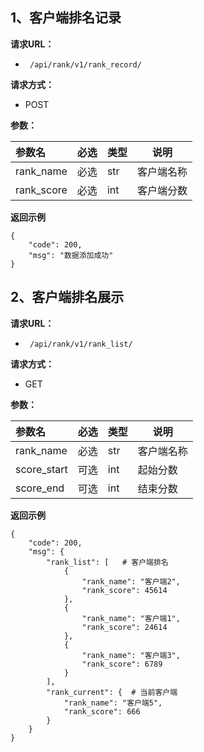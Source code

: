 ## 1、客户端排名记录

**请求URL：** 

- ` /api/rank/v1/rank_record/`

**请求方式：**

- POST

**参数：** 

| 参数名     | 必选 | 类型 | 说明       |
| :--------- | :--- | :--- | ---------- |
| rank_name  | 必选 | str  | 客户端名称 |
| rank_score | 必选 | int  | 客户端分数 |

 **返回示例**

```
{
    "code": 200,
    "msg": "数据添加成功"
}
```

##  

## 2、客户端排名展示

**请求URL：** 

- ` /api/rank/v1/rank_list/`

**请求方式：**

- GET

**参数：** 

| 参数名      | 必选 | 类型 | 说明       |
| :---------- | :--- | :--- | ---------- |
| rank_name   | 必选 | str  | 客户端名称 |
| score_start | 可选 | int  | 起始分数   |
| score_end   | 可选 | int  | 结束分数   |

 **返回示例**

```
{
    "code": 200,
    "msg": {
        "rank_list": [   # 客户端排名
            {
                "rank_name": "客户端2",
                "rank_score": 45614
            },
            {
                "rank_name": "客户端1",
                "rank_score": 24614
            },
            {
                "rank_name": "客户端3",
                "rank_score": 6789
            }
        ],
        "rank_current": {  # 当前客户端
            "rank_name": "客户端5",
            "rank_score": 666
        }
    }
}
```



## 